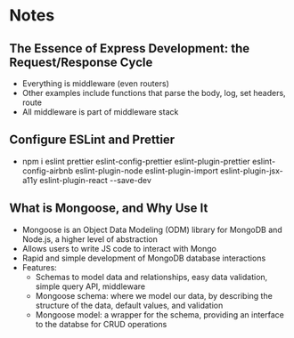 # Notes

## The Essence of Express Development: the Request/Response Cycle

- Everything is middleware (even routers)
- Other examples include functions that parse the body, log, set headers, route
- All middleware is part of middleware stack

## Configure ESLint and Prettier

- npm i eslint prettier eslint-config-prettier eslint-plugin-prettier eslint-config-airbnb eslint-plugin-node eslint-plugin-import eslint-plugin-jsx-a11y eslint-plugin-react --save-dev

## What is Mongoose, and Why Use It

- Mongoose is an Object Data Modeling (ODM) library for MongoDB and Node.js, a higher level of abstraction
- Allows users to write JS code to interact with Mongo
- Rapid and simple development of MongoDB database interactions
- Features:
  - Schemas to model data and relationships, easy data validation, simple query API, middleware
  - Mongoose schema: where we model our data, by describing the structure of the data, default values, and validation
  - Mongoose model: a wrapper for the schema, providing an interface to the databse for CRUD operations
